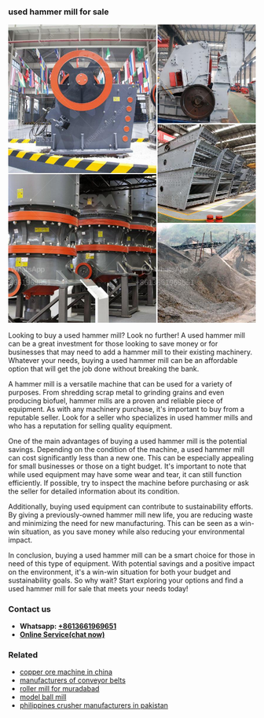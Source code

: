 <h3>used hammer mill for sale</h3><img src='1708332339.jpg' alt=''><p>Looking to buy a used hammer mill? Look no further! A used hammer mill can be a great investment for those looking to save money or for businesses that may need to add a hammer mill to their existing machinery. Whatever your needs, buying a used hammer mill can be an affordable option that will get the job done without breaking the bank.</p><p>A hammer mill is a versatile machine that can be used for a variety of purposes. From shredding scrap metal to grinding grains and even producing biofuel, hammer mills are a proven and reliable piece of equipment. As with any machinery purchase, it's important to buy from a reputable seller. Look for a seller who specializes in used hammer mills and who has a reputation for selling quality equipment.</p><p>One of the main advantages of buying a used hammer mill is the potential savings. Depending on the condition of the machine, a used hammer mill can cost significantly less than a new one. This can be especially appealing for small businesses or those on a tight budget. It's important to note that while used equipment may have some wear and tear, it can still function efficiently. If possible, try to inspect the machine before purchasing or ask the seller for detailed information about its condition.</p><p>Additionally, buying used equipment can contribute to sustainability efforts. By giving a previously-owned hammer mill new life, you are reducing waste and minimizing the need for new manufacturing. This can be seen as a win-win situation, as you save money while also reducing your environmental impact.</p><p>In conclusion, buying a used hammer mill can be a smart choice for those in need of this type of equipment. With potential savings and a positive impact on the environment, it's a win-win situation for both your budget and sustainability goals. So why wait? Start exploring your options and find a used hammer mill for sale that meets your needs today!</p><h3>Contact us</h3><ul><li><strong>Whatsapp:&nbsp;<a href="https://wa.me/8613661969651">+8613661969651</a></strong></li><li><a href="https://swt.shibang-china.com/?git&amp;zhl&amp;used hammer mill for sale"><strong>Online Service(chat now)</strong></a></li></ul><h3>Related</h3><ul><li><a href='copper ore machine in china.md'>copper ore machine in china</a></li><li><a href='manufacturers of conveyor belts.md'>manufacturers of conveyor belts</a></li><li><a href='roller mill for muradabad.md'>roller mill for muradabad</a></li><li><a href='model ball mill.md'>model ball mill</a></li><li><a href='philippines crusher manufacturers in pakistan.md'>philippines crusher manufacturers in pakistan</a></li></ul>